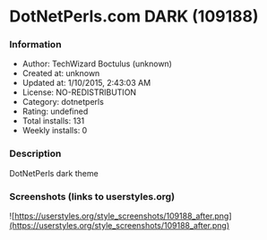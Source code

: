 # DotNetPerls.com DARK (109188)

### Information
- Author: TechWizard Boctulus (unknown)
- Created at: unknown
- Updated at: 1/10/2015, 2:43:03 AM
- License: NO-REDISTRIBUTION
- Category: dotnetperls
- Rating: undefined
- Total installs: 131
- Weekly installs: 0


### Description
DotNetPerls dark theme


### Screenshots (links to userstyles.org)
![https://userstyles.org/style_screenshots/109188_after.png](https://userstyles.org/style_screenshots/109188_after.png)



